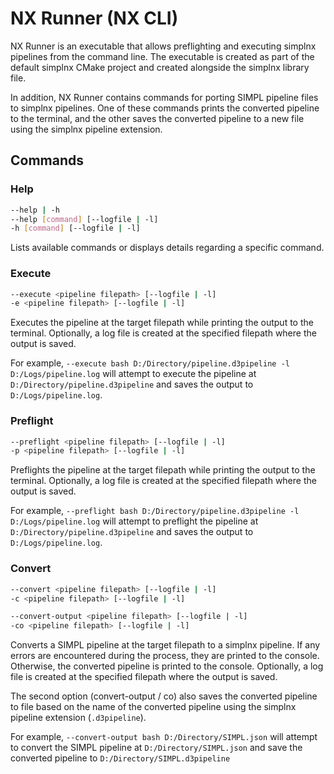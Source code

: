 # NX Runner (NX CLI)

NX Runner is an executable that allows preflighting and executing simplnx pipelines from the command line. The executable is created as part of the default simplnx CMake project and created alongside the simplnx library file.

In addition, NX Runner contains commands for porting SIMPL pipeline files to simplnx pipelines. One of these commands prints the converted pipeline to the terminal, and the other saves the converted pipeline to a new file using the simplnx pipeline extension.

## Commands

### Help

```bash
--help | -h
--help [command] [--logfile | -l]
-h [command] [--logfile | -l]
```

Lists available commands or displays details regarding a specific command.

### Execute

```bash
--execute <pipeline filepath> [--logfile | -l]
-e <pipeline filepath> [--logfile | -l]
```

Executes the pipeline at the target filepath while printing the output to the terminal. Optionally, a log file is created at the specified filepath where the output is saved.

For example, ```--execute bash D:/Directory/pipeline.d3pipeline -l D:/Logs/pipeline.log``` will attempt to execute the pipeline at `D:/Directory/pipeline.d3pipeline` and saves the output to `D:/Logs/pipeline.log`.

### Preflight

```bash
--preflight <pipeline filepath> [--logfile | -l]
-p <pipeline filepath> [--logfile | -l]
```

Preflights the pipeline at the target filepath while printing the output to the terminal. Optionally, a log file is created at the specified filepath where the output is saved.

For example, ```--preflight bash D:/Directory/pipeline.d3pipeline -l D:/Logs/pipeline.log``` will attempt to preflight the pipeline at `D:/Directory/pipeline.d3pipeline` and saves the output to `D:/Logs/pipeline.log`.

### Convert

```bash
--convert <pipeline filepath> [--logfile | -l]
-c <pipeline filepath> [--logfile | -l]

--convert-output <pipeline filepath> [--logfile | -l]
-co <pipeline filepath> [--logfile | -l]
```

Converts a SIMPL pipeline at the target filepath to a simplnx pipeline. If any errors are encountered during the process, they are printed to the console. Otherwise, the converted pipeline is printed to the console. Optionally, a log file is created at the specified filepath where the output is saved.

The second option (convert-output / co) also saves the converted pipeline to file based on the name of the converted pipeline using the simplnx pipeline extension (`.d3pipeline`).

For example, ```--convert-output bash D:/Directory/SIMPL.json``` will attempt to convert the SIMPL pipeline at `D:/Directory/SIMPL.json` and save the converted pipeline to `D:/Directory/SIMPL.d3pipeline`
